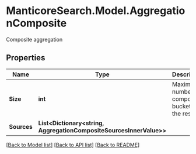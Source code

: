 # ManticoreSearch.Model.AggregationComposite
Composite aggregation

## Properties

Name | Type | Description | Notes
------------ | ------------- | ------------- | -------------
**Size** | **int** | Maximum number of composite buckets in the result | [optional] 
**Sources** | **List&lt;Dictionary&lt;string, AggregationCompositeSourcesInnerValue&gt;&gt;** |  | [optional] 



[[Back to Model list]](../README.md#documentation-for-models) [[Back to API list]](../README.md#documentation-for-api-endpoints) [[Back to README]](../README.md)

